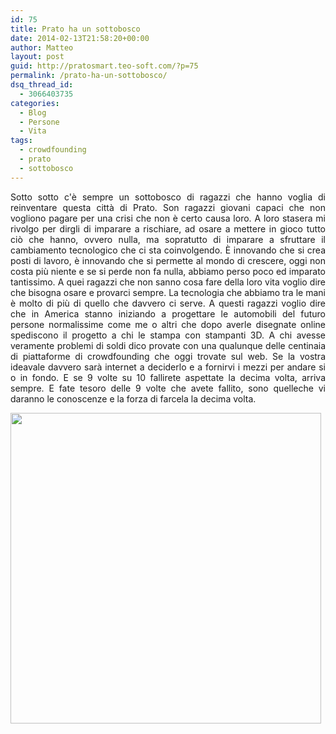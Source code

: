 ```yaml
---
id: 75
title: Prato ha un sottobosco
date: 2014-02-13T21:58:20+00:00
author: Matteo
layout: post
guid: http://pratosmart.teo-soft.com/?p=75
permalink: /prato-ha-un-sottobosco/
dsq_thread_id:
  - 3066403735
categories:
  - Blog
  - Persone
  - Vita
tags:
  - crowdfounding
  - prato
  - sottobosco
---
```

<p style="text-align: justify;">
  Sotto sotto c'è sempre un sottobosco di ragazzi che hanno voglia di reinventare questa città di Prato. Son ragazzi giovani capaci che non vogliono pagare per una crisi che non è certo causa loro. A loro stasera mi rivolgo per dirgli di imparare a rischiare, ad osare a mettere in gioco tutto ciò che hanno, ovvero nulla, ma sopratutto di imparare a sfruttare il cambiamento tecnologico che ci sta coinvolgendo. È innovando che si crea posti di lavoro, è innovando che si permette al mondo di crescere, oggi non costa più niente e se si perde non fa nulla, abbiamo perso poco ed imparato tantissimo. A quei ragazzi che non sanno cosa fare della loro vita voglio dire che bisogna osare e provarci sempre. La tecnologia che abbiamo tra le mani è molto di più di quello che davvero ci serve. A questi ragazzi voglio dire che in America stanno iniziando a progettare le automobili del futuro persone normalissime come me o altri che dopo averle disegnate online spediscono il progetto a chi le stampa con stampanti 3D. A chi avesse veramente problemi di soldi dico provate con una qualunque delle centinaia di piattaforme di crowdfounding che oggi trovate sul web. Se la vostra ideavale davvero sarà internet a deciderlo e a fornirvi i mezzi per andare si o in fondo. E se 9 volte su 10 fallirete aspettate la decima volta, arriva sempre. E fate tesoro delle 9 volte che avete fallito, sono quelleche vi daranno le conoscenze e la forza di farcela la decima volta.
</p>

<div class="separator" style="clear: both; text-align: none;">
  <a href="http://pratosmart.teo-soft.com/wp-content/uploads/2014/02/wpid-Photo-12feb2014-2138.jpg" target="_blank" style=""><img src="http://pratosmart.teo-soft.com/wp-content/uploads/2014/02/wpid-Photo-12feb2014-2138.jpg" id="blogsy-1392325100014.0083" class="alignnone" width="497" height="497" alt="" /></a>
</div>

&nbsp;